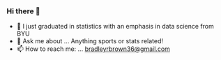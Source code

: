 ### Hi there 👋

- 🌱 I just graduated in statistics with an emphasis in data science from BYU
- 💬 Ask me about ... Anything sports or stats related!
- 📫 How to reach me: ... bradleyrbrown36@gmail.com

